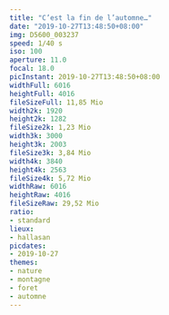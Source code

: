 ```yaml
---
title: "C’est la fin de l’automne…"
date: "2019-10-27T13:48:50+08:00"
img: D5600_003237
speed: 1/40 s
iso: 100
aperture: 11.0
focal: 18.0
picInstant: 2019-10-27T13:48:50+08:00
widthFull: 6016
heightFull: 4016
fileSizeFull: 11,85 Mio
width2k: 1920
height2k: 1282
fileSize2k: 1,23 Mio
width3k: 3000
height3k: 2003
fileSize3k: 3,84 Mio
width4k: 3840
height4k: 2563
fileSize4k: 5,72 Mio
widthRaw: 6016
heightRaw: 4016
fileSizeRaw: 29,52 Mio
ratio:
- standard
lieux:
- hallasan
picdates:
- 2019-10-27
themes:
- nature
- montagne
- foret
- automne
---
```


